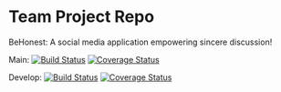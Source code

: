 # Team Project Repo
BeHonest: A social media application empowering sincere discussion!

Main:
[![Build Status](https://app.travis-ci.com/gcivil-nyu-org/INET-Team-4-F2022.svg?branch=main)](https://app.travis-ci.com/gcivil-nyu-org/INET-Team-4-F2022)
[![Coverage Status](https://coveralls.io/repos/github/gcivil-nyu-org/INET-Team-4-F2022/badge.svg?branch=main)](https://coveralls.io/github/gcivil-nyu-org/INET-Team-4-F2022?branch=develop)

Develop:
[![Build Status](https://app.travis-ci.com/gcivil-nyu-org/INET-Team-4-F2022.svg?branch=develop)](https://app.travis-ci.com/gcivil-nyu-org/INET-Team-4-F2022)
[![Coverage Status](https://coveralls.io/repos/github/gcivil-nyu-org/INET-Team-4-F2022/badge.svg?branch=develop)](https://coveralls.io/github/gcivil-nyu-org/INET-Team-4-F2022?branch=develop)
